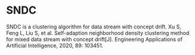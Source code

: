 # SNDC
SNDC is a clustering algorithm for data stream with concept drift.
Xu S, Feng L, Liu S, et al. Self-adaption neighborhood density clustering method for mixed data stream with concept drift[J]. Engineering Applications of Artificial Intelligence, 2020, 89: 103451.
